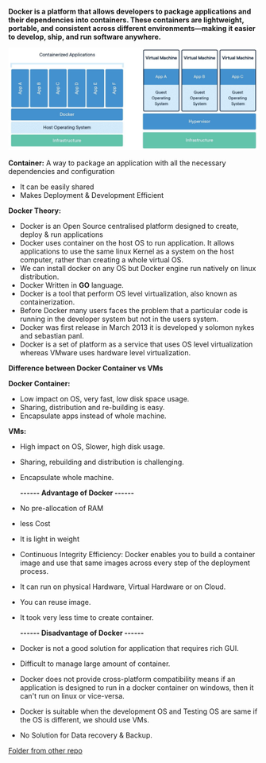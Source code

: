 **Docker is a platform that allows developers to package applications and their dependencies into containers. These containers are lightweight, portable, and consistent across different environments—making it easier to develop, ship, and run software anywhere.**


![Alt-text](https://github.com/herrry107/docker/blob/main/images/docker-architecture.jpg)

**Container:** A way to package an application with all the necessary dependencies and configuration
- It can be easily shared
- Makes Deployment & Development Efficient

**Docker Theory:** 
- Docker is an Open Source centralised platform designed to create, deploy & run applications
- Docker uses container on the host OS to run application. It allows applications to use the same linux Kernel as a system on the host computer, rather than creating a whole virtual OS.
- We can install docker on any OS but Docker engine run natively on linux distribution.
- Docker Written in **GO** language.
- Docker is a tool that perform OS level virtualization, also known as containerization.
- Before Docker many users faces the problem that a particular code is running in the developer system but not in the users system.
- Docker was first release in March 2013 it is developed y solomon nykes and sebastian panl.
- Docker is a set of platform as a service that uses OS level virtualization whereas VMware uses hardware level virtualization.

**Difference between Docker Container vs VMs**

**Docker Container:** 
- Low impact on OS, very fast, low disk space usage.
- Sharing, distribution and re-building is easy.
- Encapsulate apps instead of whole machine.

**VMs:** 
- High impact on OS, Slower, high disk usage.
- Sharing, rebuilding and distribution is challenging.
- Encapsulate whole machine. 

    **------ Advantage of Docker ------**
- No pre-allocation of RAM
- less Cost
- It is light in weight
- Continuous Integrity Efficiency: Docker enables you to build a container image and use that same images across every step of the deployment process.
- It can run on physical Hardware, Virtual Hardware or on Cloud.
- You can reuse image.
- It took very less time to create container.

    **------ Disadvantage of Docker ------**
- Docker is not a good solution for application that requires rich GUI.
- Difficult to manage large amount of container.
- Docker does not provide cross-platform compatibility means if an application is designed to run in a docker container on windows, then it can't run on linux or vice-versa.
- Docker is suitable when the development OS and Testing OS are same if the OS is different, we should use VMs.
- No Solution for Data recovery & Backup.

[Folder from other repo](https://github.com/herrry107/docker/tree/main/Components-of-Docker)

